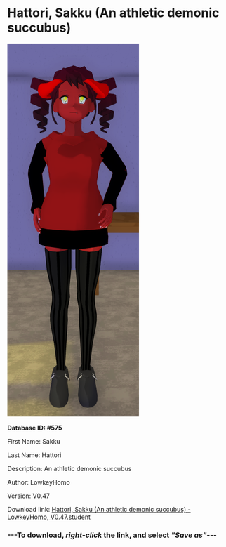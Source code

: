 # Hattori, Sakku (An athletic demonic succubus)

<img src="https://raw.githubusercontent.com/Arbiter1223/Daigaku-Gurashi-Custom-Students/master/Students/Files/Hattori%2C%20Sakku%20(An%20athletic%20demonic%20succubus).png" title="Hattori, Sakku (An athletic demonic succubus) - LowkeyHomo, V0.47">

**Database ID: #575**

First Name: Sakku

Last Name: Hattori

Description: An athletic demonic succubus

Author: LowkeyHomo

Version: V0.47

Download link: <a href="https://raw.githubusercontent.com/Arbiter1223/Daigaku-Gurashi-Custom-Students/master/Students/Files/Hattori%2C%20Sakku%20(An%20athletic%20demonic%20succubus)%20-%20LowkeyHomo%2C%20V0.47.student">Hattori, Sakku (An athletic demonic succubus) - LowkeyHomo, V0.47.student</a>

### ---**To download, _right-click_ the link, and select _"Save as"_**---
